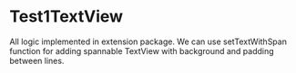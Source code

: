 # Test1TextView
All logic implemented in extension package. We can use setTextWithSpan function for adding spannable TextView with background and padding between lines.
